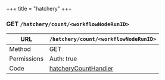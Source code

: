 +++
title = "hatchery"
+++


### GET `/hatchery/count/<workflowNodeRunID>`

URL         | **`/hatchery/count/<workflowNodeRunID>`**
----------- |----------
Method      | GET     
Permissions |  Auth: true
Code        | [hatcheryCountHandler](https://github.com/ovh/cds/search?q=%22func+%28api+*API%29+hatcheryCountHandler%22)
    









